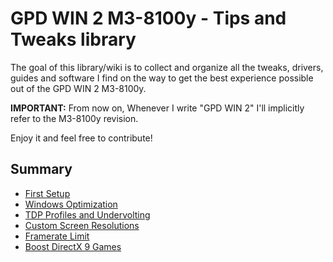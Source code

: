 # GPD WIN 2 M3-8100y - Tips and Tweaks library

The goal of this library/wiki is to collect and organize all the tweaks, drivers, guides and software I find on the way to get the best experience possible out of the GPD WIN 2 M3-8100y.

**IMPORTANT:** From now on, Whenever I write "GPD WIN 2" I'll implicitly refer to the M3-8100y revision.

Enjoy it and feel free to contribute!


## Summary

* [First Setup](/wiki/First_Setup.md)
* [Windows Optimization](/wiki/Windows_Optimization.md)
* [TDP Profiles and Undervolting](/wiki/TDP_Profiles_and_Undervolting.md)
* [Custom Screen Resolutions](/wiki/Custom_Screen_Resolutions.md)
* [Framerate Limit](/wiki/Framerate_Limit.md)
* [Boost DirectX 9 Games](/wiki/Boost_DirectX9_Games.md)
